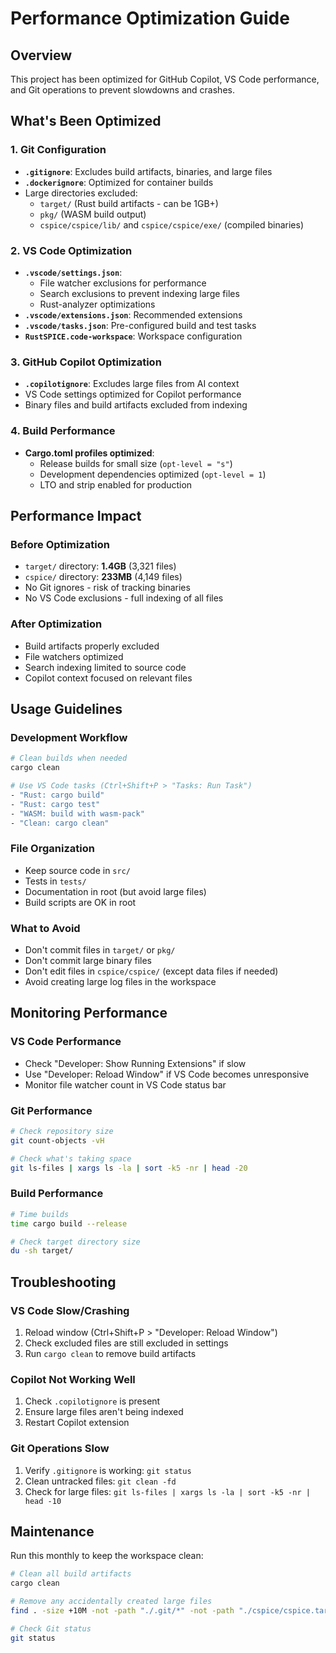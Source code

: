 # Performance Optimization Guide

## Overview
This project has been optimized for GitHub Copilot, VS Code performance, and Git operations to prevent slowdowns and crashes.

## What's Been Optimized

### 1. Git Configuration
- **`.gitignore`**: Excludes build artifacts, binaries, and large files
- **`.dockerignore`**: Optimized for container builds
- Large directories excluded:
  - `target/` (Rust build artifacts - can be 1GB+)
  - `pkg/` (WASM build output)
  - `cspice/cspice/lib/` and `cspice/cspice/exe/` (compiled binaries)

### 2. VS Code Optimization
- **`.vscode/settings.json`**: 
  - File watcher exclusions for performance
  - Search exclusions to prevent indexing large files
  - Rust-analyzer optimizations
- **`.vscode/extensions.json`**: Recommended extensions
- **`.vscode/tasks.json`**: Pre-configured build and test tasks
- **`RustSPICE.code-workspace`**: Workspace configuration

### 3. GitHub Copilot Optimization
- **`.copilotignore`**: Excludes large files from AI context
- VS Code settings optimized for Copilot performance
- Binary files and build artifacts excluded from indexing

### 4. Build Performance
- **Cargo.toml profiles optimized**:
  - Release builds for small size (`opt-level = "s"`)
  - Development dependencies optimized (`opt-level = 1`)
  - LTO and strip enabled for production

## Performance Impact

### Before Optimization
- `target/` directory: **1.4GB** (3,321 files)
- `cspice/` directory: **233MB** (4,149 files)
- No Git ignores - risk of tracking binaries
- No VS Code exclusions - full indexing of all files

### After Optimization
- Build artifacts properly excluded
- File watchers optimized
- Search indexing limited to source code
- Copilot context focused on relevant files

## Usage Guidelines

### Development Workflow
```bash
# Clean builds when needed
cargo clean

# Use VS Code tasks (Ctrl+Shift+P > "Tasks: Run Task")
- "Rust: cargo build"
- "Rust: cargo test" 
- "WASM: build with wasm-pack"
- "Clean: cargo clean"
```

### File Organization
- Keep source code in `src/`
- Tests in `tests/`
- Documentation in root (but avoid large files)
- Build scripts are OK in root

### What to Avoid
- Don't commit files in `target/` or `pkg/`
- Don't commit large binary files
- Don't edit files in `cspice/cspice/` (except data files if needed)
- Avoid creating large log files in the workspace

## Monitoring Performance

### VS Code Performance
- Check "Developer: Show Running Extensions" if slow
- Use "Developer: Reload Window" if VS Code becomes unresponsive
- Monitor file watcher count in VS Code status bar

### Git Performance
```bash
# Check repository size
git count-objects -vH

# Check what's taking space
git ls-files | xargs ls -la | sort -k5 -nr | head -20
```

### Build Performance
```bash
# Time builds
time cargo build --release

# Check target directory size
du -sh target/
```

## Troubleshooting

### VS Code Slow/Crashing
1. Reload window (Ctrl+Shift+P > "Developer: Reload Window")
2. Check excluded files are still excluded in settings
3. Run `cargo clean` to remove build artifacts

### Copilot Not Working Well
1. Check `.copilotignore` is present
2. Ensure large files aren't being indexed
3. Restart Copilot extension

### Git Operations Slow
1. Verify `.gitignore` is working: `git status`
2. Clean untracked files: `git clean -fd`
3. Check for large files: `git ls-files | xargs ls -la | sort -k5 -nr | head -10`

## Maintenance

Run this monthly to keep the workspace clean:
```bash
# Clean all build artifacts
cargo clean

# Remove any accidentally created large files
find . -size +10M -not -path "./.git/*" -not -path "./cspice/cspice.tar"

# Check Git status
git status
```
